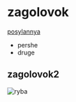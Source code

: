 # zagolovok
[posylannya](https://chat.openai.com/?model=text-davinci-002-render-sha)
- pershe
- druge
## zagolovok2
![ryba](https://upload.wikimedia.org/wikipedia/commons/thumb/f/fd/Rhodeus_amarus_2008_G1.jpg/800px-Rhodeus_amarus_2008_G1.jpg)
